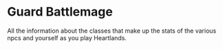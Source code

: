 # Guard Battlemage


All the information about the classes that make up the stats of the various npcs and yourself as you play Heartlands.